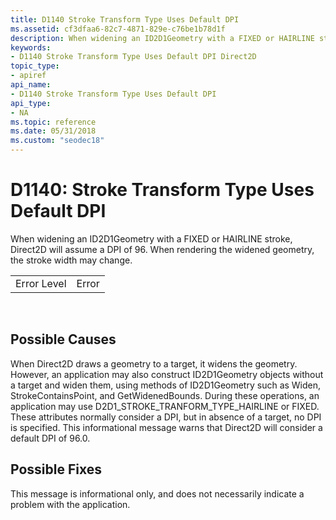 ```yaml
---
title: D1140 Stroke Transform Type Uses Default DPI
ms.assetid: cf3dfaa6-82c7-4871-829e-c76be1b78d1f
description: When widening an ID2D1Geometry with a FIXED or HAIRLINE stroke, Direct2D will assume a DPI of 96. When rendering the widened geometry, the stroke width may change.
keywords:
- D1140 Stroke Transform Type Uses Default DPI Direct2D
topic_type:
- apiref
api_name:
- D1140 Stroke Transform Type Uses Default DPI
api_type:
- NA
ms.topic: reference
ms.date: 05/31/2018
ms.custom: "seodec18"
---
```


# D1140: Stroke Transform Type Uses Default DPI

When widening an ID2D1Geometry with a FIXED or HAIRLINE stroke, Direct2D will assume a DPI of 96. When rendering the widened geometry, the stroke width may change.



|             |       |
|-------------|-------|
| Error Level | Error |



 

## Possible Causes

When Direct2D draws a geometry to a target, it widens the geometry. However, an application may also construct ID2D1Geometry objects without a target and widen them, using methods of ID2D1Geometry such as Widen, StrokeContainsPoint, and GetWidenedBounds. During these operations, an application may use D2D1\_STROKE\_TRANFORM\_TYPE\_HAIRLINE or FIXED. These attributes normally consider a DPI, but in absence of a target, no DPI is specified. This informational message warns that Direct2D will consider a default DPI of 96.0.

## Possible Fixes

This message is informational only, and does not necessarily indicate a problem with the application.

 

 




